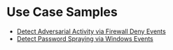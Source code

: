 # Use Case Samples
- [Detect Adversarial Activity via Firewall Deny Events](/UseCases/TA0007-8-10-11-40-firewall-deny.md)
- [Detect Password Spraying via Windows Events](/UseCases/T1110-pass_spray_winevent.md)



